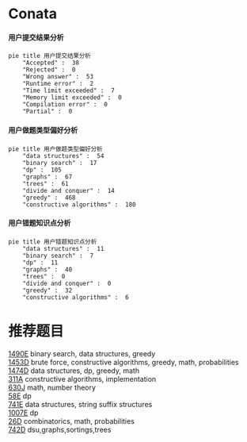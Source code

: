 # Conata

<!-- tabs:start -->



#### **用户提交结果分析**

```mermaid
pie title 用户提交结果分析
    "Accepted" :  38
    "Rejected" :  0
    "Wrong answer" :  53
    "Runtime error" :  2
    "Time limit exceeded" :  7
    "Memory limit exceeded" :  0
    "Compilation error" :  0
    "Partial" :  0
```

#### **用户做题类型偏好分析**

```mermaid
pie title 用户做题类型偏好分析
    "data structures" :  54
    "binary search" :  17
    "dp" :  105
    "graphs" :  67
    "trees" :  61
    "divide and conquer" :  14
    "greedy" :  468
    "constructive algorithms" :  180
```
#### **用户错题知识点分析**

```mermaid
pie title 用户错题知识点分析
    "data structures" :  11
    "binary search" :  7
    "dp" :  11
    "graphs" :  40
    "trees" :  0
    "divide and conquer" :  0
    "greedy" :  32
    "constructive algorithms" :  6
```



<!-- tabs:end -->
# 推荐题目
[1490E](https://codeforces.com/contest/1490/problem/E)		binary search,
                        data structures,
                        greedy		  
[1453D](https://codeforces.com/contest/1453/problem/D)		brute force,
                        constructive algorithms,
                        greedy,
                        math,
                        probabilities		  
[1474D](https://codeforces.com/contest/1474/problem/D)		data structures,
                        dp,
                        greedy,
                        math		  
[311A](https://codeforces.com/contest/311/problem/A)		constructive algorithms,
                        implementation		  
[630J](https://codeforces.com/contest/630/problem/J)		math,
                        number theory		  
[58E](https://codeforces.com/contest/58/problem/E)		dp		  
[741E](https://codeforces.com/contest/741/problem/E)		data structures,
                        string suffix structures		  
[1007E](https://codeforces.com/contest/1007/problem/E)		dp		  
[26D](https://codeforces.com/contest/26/problem/D)		combinatorics,
                        math,
                        probabilities		  
[742D](https://codeforces.com/contest/742/problem/D)		dsu,graphs,sortings,trees		  
